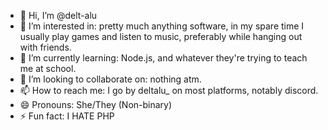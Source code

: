 - 👋 Hi, I’m @delt-alu
- 👀 I’m interested in: pretty much anything software, in my spare time I usually play games and listen to music, preferably while hanging out with friends.
- 🌱 I’m currently learning: Node.js, and whatever they're trying to teach me at school.
- 💞️ I’m looking to collaborate on: nothing atm.
- 📫 How to reach me: I go by deltalu_ on most platforms, notably discord.
- 😄 Pronouns: She/They (Non-binary)
- ⚡ Fun fact: I HATE PHP

<!---
delt-alu/delt-alu is a ✨ special ✨ repository because its `README.md` (this file) appears on your GitHub profile.
You can click the Preview link to take a look at your changes.
--->
